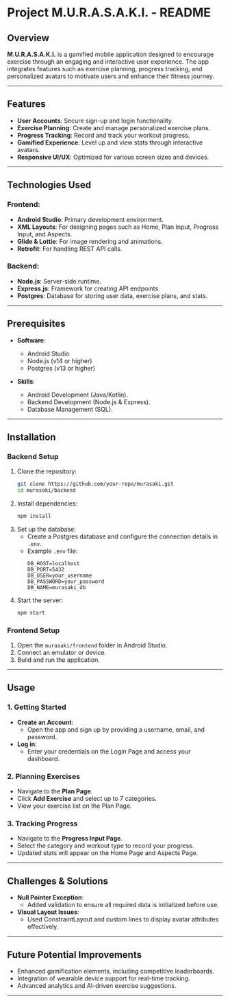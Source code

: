 # Project M.U.R.A.S.A.K.I. - README

## Overview
**M.U.R.A.S.A.K.I.** is a gamified mobile application designed to encourage exercise through an engaging and interactive user experience. The app integrates features such as exercise planning, progress tracking, and personalized avatars to motivate users and enhance their fitness journey.

---

## Features
- **User Accounts**: Secure sign-up and login functionality.
- **Exercise Planning**: Create and manage personalized exercise plans.
- **Progress Tracking**: Record and track your workout progress.
- **Gamified Experience**: Level up and view stats through interactive avatars.
- **Responsive UI/UX**: Optimized for various screen sizes and devices.

---

## Technologies Used
### Frontend:
- **Android Studio**: Primary development environment.
- **XML Layouts**: For designing pages such as Home, Plan Input, Progress Input, and Aspects.
- **Glide & Lottie**: For image rendering and animations.
- **Retrofit**: For handling REST API calls.

### Backend:
- **Node.js**: Server-side runtime.
- **Express.js**: Framework for creating API endpoints.
- **Postgres**: Database for storing user data, exercise plans, and stats.

---

## Prerequisites
- **Software**:
  - Android Studio
  - Node.js (v14 or higher)
  - Postgres (v13 or higher)
  
- **Skills**:
  - Android Development (Java/Kotlin).
  - Backend Development (Node.js & Express).
  - Database Management (SQL).

---

## Installation
### Backend Setup
1. Clone the repository:
   ```bash
   git clone https://github.com/your-repo/murasaki.git
   cd murasaki/backend
   ```
2. Install dependencies:
   ```bash
   npm install
   ```
3. Set up the database:
   - Create a Postgres database and configure the connection details in `.env`.
   - Example `.env` file:
     ```env
     DB_HOST=localhost
     DB_PORT=5432
     DB_USER=your_username
     DB_PASSWORD=your_password
     DB_NAME=murasaki_db
     ```
4. Start the server:
   ```bash
   npm start
   ```

### Frontend Setup
1. Open the `murasaki/frontend` folder in Android Studio.
2. Connect an emulator or device.
3. Build and run the application.

---

## Usage
### 1. Getting Started
- **Create an Account**:
  - Open the app and sign up by providing a username, email, and password.
- **Log in**:
  - Enter your credentials on the Login Page and access your dashboard.

### 2. Planning Exercises
- Navigate to the **Plan Page**.
- Click **Add Exercise** and select up to 7 categories.
- View your exercise list on the Plan Page.

### 3. Tracking Progress
- Navigate to the **Progress Input Page**.
- Select the category and workout type to record your progress.
- Updated stats will appear on the Home Page and Aspects Page.

---

## Challenges & Solutions
- **Null Pointer Exception**:
  - Added validation to ensure all required data is initialized before use.
- **Visual Layout Issues**:
  - Used ConstraintLayout and custom lines to display avatar attributes effectively.

---

## Future Potential Improvements
- Enhanced gamification elements, including competitive leaderboards.
- Integration of wearable device support for real-time tracking.
- Advanced analytics and AI-driven exercise suggestions.

---

